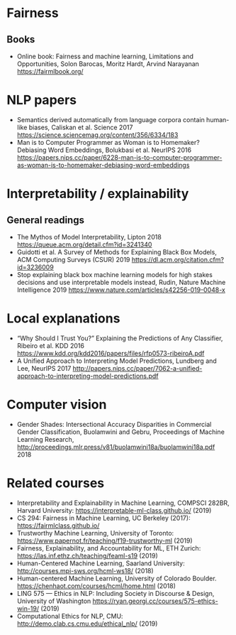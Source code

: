 
# Fairness

## Books ##
* Online book: Fairness and machine learning, Limitations and Opportunities, Solon Barocas, Moritz Hardt, Arvind Narayanan https://fairmlbook.org/

# NLP papers ##
* Semantics derived automatically from language corpora contain human-like biases, Caliskan et al. Science 2017 https://science.sciencemag.org/content/356/6334/183
* Man is to Computer Programmer as Woman is to Homemaker? Debiasing Word Embeddings, Bolukbasi et al. NeurIPS 2016 https://papers.nips.cc/paper/6228-man-is-to-computer-programmer-as-woman-is-to-homemaker-debiasing-word-embeddings

# Interpretability / explainability

## General readings
* The Mythos of Model Interpretability, Lipton 2018 https://queue.acm.org/detail.cfm?id=3241340
* Guidotti et al. A Survey of Methods for Explaining Black Box Models, ACM Computing Surveys (CSUR) 2019 https://dl.acm.org/citation.cfm?id=3236009
* Stop explaining black box machine learning models for high stakes decisions and use interpretable models instead, Rudin, Nature Machine Intelligence 2019 https://www.nature.com/articles/s42256-019-0048-x

# Local explanations
* “Why Should I Trust You?” Explaining the Predictions of Any Classifier, Ribeiro et al. KDD 2016 https://www.kdd.org/kdd2016/papers/files/rfp0573-ribeiroA.pdf
* A Unified Approach to Interpreting Model Predictions, Lundberg and Lee, NeurIPS 2017 http://papers.nips.cc/paper/7062-a-unified-approach-to-interpreting-model-predictions.pdf

# Computer vision
* Gender Shades: Intersectional Accuracy Disparities in Commercial Gender Classification, Buolamwini and Gebru, Proceedings of Machine Learning Research, http://proceedings.mlr.press/v81/buolamwini18a/buolamwini18a.pdf 2018


# Related courses
* Interpretability and Explainability in Machine Learning, COMPSCI 282BR, Harvard University: https://interpretable-ml-class.github.io/ (2019)
* CS 294: Fairness in Machine Learning, UC Berkeley (2017): https://fairmlclass.github.io/
* Trustworthy Machine Learning, University of Toronto: https://www.papernot.fr/teaching/f19-trustworthy-ml (2019)
* Fairness, Explainability, and Accountability for ML, ETH Zurich: https://las.inf.ethz.ch/teaching/feaml-s19 (2019)
* Human-Centered Machine Learning, Saarland University: http://courses.mpi-sws.org/hcml-ws18/ (2018)
* Human-centered Machine Learning, University of Colorado Boulder. https://chenhaot.com/courses/hcml/home.html (2018)
* LING 575 — Ethics in NLP: Including Society in Discourse & Design, University of Washington https://ryan.georgi.cc/courses/575-ethics-win-19/ (2019)
* Computational Ethics for NLP, CMU: http://demo.clab.cs.cmu.edu/ethical_nlp/ (2019)
